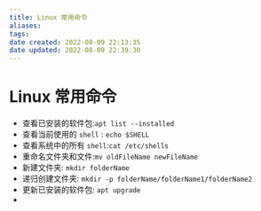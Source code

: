 ```yaml
---
title: Linux 常用命令
aliases: 
tags: 
date created: 2022-08-09 22:13:35
date updated: 2022-08-09 22:39:30
---
```


# Linux 常用命令

- 查看已安装的软件包:`apt list --installed`
- 查看当前使用的 `shell` : `echo $SHELL`
- 查看系统中的所有 `shell`:`cat /etc/shells`
- 重命名文件夹和文件:`mv oldFileName newFileName`
- 新建文件夹: `mkdir folderName`
- 递归创建文件夹: `mkdir -p folderName/folderName1/folderName2`
- 更新已安装的软件包: `apt upgrade`
- 